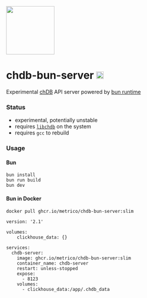 <a href="https://chdb.fly.dev" target="_blank">
  <img src="https://avatars.githubusercontent.com/u/132536224" width=130 />
</a>

# chdb-bun-server <img src="https://user-images.githubusercontent.com/1423657/236928733-43e4f74e-5cff-4b3f-8bb7-20df58e10829.png" height=20 />
Experimental [chDB](https://github.com/auxten/chdb) API server powered by [bun runtime](https://bun.sh)
### Status

- experimental, potentially unstable
- requires [`libchdb`](https://github.com/metrico/libchdb) on the system
- requires `gcc` to rebuild


### Usage
#### Bun
```
bun install
bun run build
bun dev
```

#### Bun in Docker

```
docker pull ghcr.io/metrico/chdb-bun-server:slim
```

```
version: '2.1'

volumes:
    clickhouse_data: {}

services:
  chdb-server:
    image: ghcr.io/metrico/chdb-bun-server:slim
    container_name: chdb-server
    restart: unless-stopped
    expose:
      - 8123
    volumes:
      - clickhouse_data:/app/.chdb_data

```
